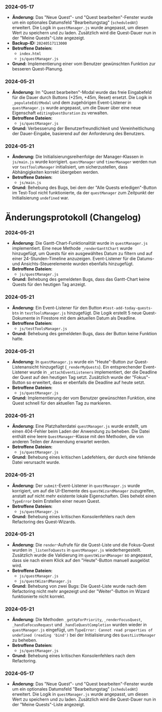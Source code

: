 ### 2024-05-17

- **Änderung:** Das "Neue Quest"- und "Quest bearbeiten"-Fenster wurde um ein optionales Datumsfeld "Bearbeitungstag" (`scheduledAt`) erweitert. Die Logik in `questManager.js` wurde angepasst, um diesen Wert zu speichern und zu laden. Zusätzlich wird die Quest-Dauer nun in der "Meine Quests"-Liste angezeigt.
- **Backup-ID:** `20240517113000`
- **Betroffene Dateien:**
  - `index.html`
  - `js/questManager.js`
- **Grund:** Implementierung einer vom Benutzer gewünschten Funktion zur besseren Quest-Planung.

### 2024-05-21

- **Änderung:** Im "Quest bearbeiten"-Modal wurde das freie Eingabefeld für die Dauer durch Buttons (+25m, +45m, Reset) ersetzt. Die Logik in `_populateEditModal` und dem zugehörigen Event-Listener in `questManager.js` wurde angepasst, um die Dauer über eine neue Eigenschaft `editingQuestDuration` zu verwalten.
- **Betroffene Dateien:**
  - `js/questManager.js`
- **Grund:** Verbesserung der Benutzerfreundlichkeit und Vereinheitlichung der Dauer-Eingabe, basierend auf der Anforderung des Benutzers.

### 2024-05-21

- **Änderung:** Die Initialisierungsreihenfolge der Manager-Klassen in `js/main.js` wurde korrigiert. `questManager` und `timerManager` werden nun vor `testToolsManager` initialisiert, um sicherzustellen, dass Abhängigkeiten korrekt übergeben werden.
- **Betroffene Dateien:**
  - `js/main.js`
- **Grund:** Behebung des Bugs, bei dem der "Alle Quests erledigen"-Button im Test-Tool nicht funktionierte, da der `questManager` zum Zeitpunkt der Initialisierung `undefined` war.

# Änderungsprotokoll (Changelog)

### 2024-05-21

- **Änderung:** Die Gantt-Chart-Funktionalität wurde in `questManager.js` implementiert. Eine neue Methode `_renderGanttChart` wurde hinzugefügt, um Quests für ein ausgewähltes Datum zu filtern und auf einer 24-Stunden-Timeline anzuzeigen. Event-Listener für die Datums- und Ansichts-Steuerelemente wurden ebenfalls hinzugefügt.
- **Betroffene Dateien:**
  - `js/questManager.js`
- **Grund:** Behebung des gemeldeten Bugs, dass das Gantt-Chart keine Quests für den heutigen Tag anzeigt.

### 2024-05-21

- **Änderung:** Ein Event-Listener für den Button `#test-add-today-quests-btn` in `testToolsManager.js` hinzugefügt. Die Logik erstellt 5 neue Quest-Dokumente in Firestore mit dem aktuellen Datum als Deadline.
- **Betroffene Dateien:**
  - `js/testToolsManager.js`
- **Grund:** Behebung des gemeldeten Bugs, dass der Button keine Funktion hatte.

### 2024-05-21

- **Änderung:** In `questManager.js` wurde ein "Heute"-Button zur Quest-Listenansicht hinzugefügt (`_renderMyQuests`). Ein entsprechender Event-Listener wurde in `_attachEventListeners` implementiert, der die Deadline der Quest auf den heutigen Tag setzt. Zusätzlich wurde der "Fokus"-Button so erweitert, dass er ebenfalls die Deadline auf heute setzt.
- **Betroffene Dateien:**
  - `js/questManager.js`
- **Grund:** Implementierung der vom Benutzer gewünschten Funktion, eine Quest schnell für den aktuellen Tag zu markieren.

### 2024-05-21

- **Änderung:** Eine Platzhalterdatei `questManager.js` wurde erstellt, um einen 404-Fehler beim Laden der Anwendung zu beheben. Die Datei enthält eine leere `QuestManager`-Klasse mit den Methoden, die von anderen Teilen der Anwendung erwartet werden.
- **Betroffene Dateien:**
  - `js/questManager.js`
- **Grund:** Behebung eines kritischen Ladefehlers, der durch eine fehlende Datei verursacht wurde.


### 2024-05-21

- **Änderung:** Der `submit`-Event-Listener in `questManager.js` wurde korrigiert, um auf die UI-Elemente des `questWizardManager` zuzugreifen, anstatt auf nicht mehr existente lokale Eigenschaften. Dies behebt einen `TypeError` beim Erstellen einer neuen Quest.
- **Betroffene Dateien:**
  - `js/questManager.js`
- **Grund:** Behebung eines kritischen Konsolenfehlers nach dem Refactoring des Quest-Wizards.

### 2024-05-21

- **Änderung:** Die `render`-Aufrufe für die Quest-Liste und die Fokus-Quest wurden in `_listenToQuests` in `questManager.js` wiederhergestellt. Zusätzlich wurde die Validierung im `questWizardManager` so angepasst, dass sie nach einem Klick auf den "Heute"-Button manuell ausgelöst wird.
- **Betroffene Dateien:**
  - `js/questManager.js`
  - `js/questWizardManager.js`
- **Grund:** Behebung von zwei Bugs: Die Quest-Liste wurde nach dem Refactoring nicht mehr angezeigt und der "Weiter"-Button im Wizard funktionierte nicht korrekt.

### 2024-05-21

- **Änderung:** Die Methoden `_getXpForPriority`, `_renderFocusQuest`, `_handleFocusRequest` und `_handleQuestCompletion` wurden wieder in `questManager.js` eingefügt, um `TypeError: Cannot read properties of undefined (reading 'bind')` bei der Initialisierung des `QuestListManager` zu beheben.
- **Betroffene Dateien:**
  - `js/questManager.js`
- **Grund:** Behebung eines kritischen Konsolenfehlers nach dem Refactoring.

### 2024-05-17

- **Änderung:** Das "Neue Quest"- und "Quest bearbeiten"-Fenster wurde um ein optionales Datumsfeld "Bearbeitungstag" (`scheduledAt`) erweitert. Die Logik in `questManager.js` wurde angepasst, um diesen Wert zu speichern und zu laden. Zusätzlich wird die Quest-Dauer nun in der "Meine Quests"-Liste angezeigt.
